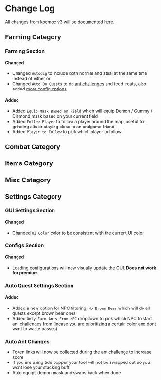 # Change Log
All changes from kocmoc v3 will be documented here.

## Farming Category
### Farming Section
#### Changed
- Changed `Autodig` to include both normal and steal at the same time instead of either or
- Changed `Auto Do Quests` to do [ant challenges]() and feed treats, also added [more config options]()
#### Added
- Added `Equip Mask Based on Field` which will equip Demon / Gummy / Diamond mask based on your current field
- Added `Follow Player` to follow a player around the map, useful for grinding alts or staying close to an endgame friend
- Added `Player to Follow` to pick which player to follow

## Combat Category

## Items Category

## Misc Category

## Settings Category
### GUI Settings Section
#### Changed
- Changed `UI Color` color to be consistent with the current UI color

### Configs Section
#### Changed
- Loading configurations will now visually update the GUI. **Does not work for premium**

### Auto Quest Settings Section
#### Added
- Added a new option for NPC filtering, `No Brown Bear` which will do all quests except brown bear ones
- Added `Only Farm Ants From NPC` dropdown to pick which NPC to start ant challenges from (incase you are prioritizing a certain color and dont want to waste passes)

### Auto Ant Changes
- Token links will now be collected during the ant challenge to increase score
- If you are using tide popper your tool will not be swapped out so you wont lose your stacking buff
- Auto equips demon mask and swaps back when done